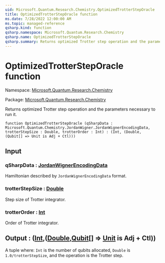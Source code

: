 ```yaml
---
uid: Microsoft.Quantum.Research.Chemistry.OptimizedTrotterStepOracle
title: OptimizedTrotterStepOracle function
ms.date: 7/28/2022 12:00:00 AM
ms.topic: managed-reference
qsharp.kind: function
qsharp.namespace: Microsoft.Quantum.Research.Chemistry
qsharp.name: OptimizedTrotterStepOracle
qsharp.summary: Returns optimized Trotter step operation and the parameters necessary to run it.
---
```


# OptimizedTrotterStepOracle function

Namespace: [Microsoft.Quantum.Research.Chemistry](xref:Microsoft.Quantum.Research.Chemistry)

Package: [Microsoft.Quantum.Research.Chemistry](https://nuget.org/packages/Microsoft.Quantum.Research.Chemistry)


Returns optimized Trotter step operation and the parameters necessary to run it.

```qsharp
function OptimizedTrotterStepOracle (qSharpData : Microsoft.Quantum.Chemistry.JordanWigner.JordanWignerEncodingData, trotterStepSize : Double, trotterOrder : Int) : (Int, (Double, (Qubit[] => Unit is Adj + Ctl)))
```


## Input

### qSharpData : [JordanWignerEncodingData](xref:Microsoft.Quantum.Chemistry.JordanWigner.JordanWignerEncodingData)

Hamiltonian described by `JordanWignerEncodingData` format.


### trotterStepSize : [Double](xref:microsoft.quantum.qsharp.valueliterals#double-literals)

Step size of Trotter integrator.


### trotterOrder : [Int](xref:microsoft.quantum.qsharp.valueliterals#int-literals)

Order of Trotter integrator.



## Output : ([Int](xref:microsoft.quantum.qsharp.valueliterals#int-literals),([Double](xref:microsoft.quantum.qsharp.valueliterals#double-literals),[Qubit](xref:microsoft.quantum.qsharp.valueliterals#qubit-literals)[] => [Unit](xref:microsoft.quantum.qsharp.valueliterals#unit-literal)  is Adj + Ctl))

A tuple where: `Int` is the number of qubits allocated,`Double` is `1.0/trotterStepSize`, and the operationis the Trotter step.